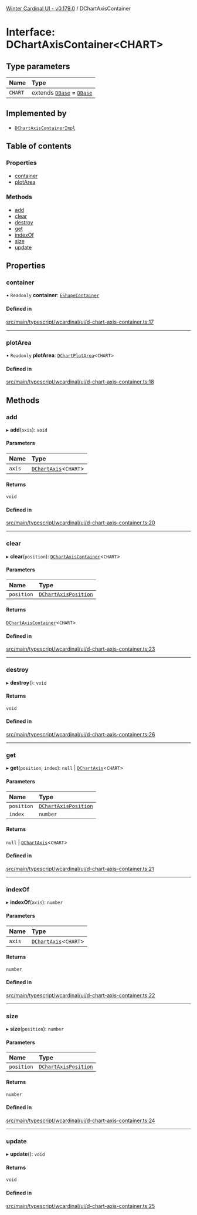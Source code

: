 [Winter Cardinal UI - v0.179.0](../index.md) / DChartAxisContainer

# Interface: DChartAxisContainer<CHART\>

## Type parameters

| Name | Type |
| :------ | :------ |
| `CHART` | extends [`DBase`](../classes/DBase.md) = [`DBase`](../classes/DBase.md) |

## Implemented by

- [`DChartAxisContainerImpl`](../classes/DChartAxisContainerImpl.md)

## Table of contents

### Properties

- [container](DChartAxisContainer.md#container)
- [plotArea](DChartAxisContainer.md#plotarea)

### Methods

- [add](DChartAxisContainer.md#add)
- [clear](DChartAxisContainer.md#clear)
- [destroy](DChartAxisContainer.md#destroy)
- [get](DChartAxisContainer.md#get)
- [indexOf](DChartAxisContainer.md#indexof)
- [size](DChartAxisContainer.md#size)
- [update](DChartAxisContainer.md#update)

## Properties

### container

• `Readonly` **container**: [`EShapeContainer`](../classes/EShapeContainer.md)

#### Defined in

[src/main/typescript/wcardinal/ui/d-chart-axis-container.ts:17](https://github.com/winter-cardinal/winter-cardinal-ui/blob/v0.179.0/src/main/typescript/wcardinal/ui/d-chart-axis-container.ts#L17)

___

### plotArea

• `Readonly` **plotArea**: [`DChartPlotArea`](DChartPlotArea.md)<`CHART`\>

#### Defined in

[src/main/typescript/wcardinal/ui/d-chart-axis-container.ts:18](https://github.com/winter-cardinal/winter-cardinal-ui/blob/v0.179.0/src/main/typescript/wcardinal/ui/d-chart-axis-container.ts#L18)

## Methods

### add

▸ **add**(`axis`): `void`

#### Parameters

| Name | Type |
| :------ | :------ |
| `axis` | [`DChartAxis`](DChartAxis.md)<`CHART`\> |

#### Returns

`void`

#### Defined in

[src/main/typescript/wcardinal/ui/d-chart-axis-container.ts:20](https://github.com/winter-cardinal/winter-cardinal-ui/blob/v0.179.0/src/main/typescript/wcardinal/ui/d-chart-axis-container.ts#L20)

___

### clear

▸ **clear**(`position`): [`DChartAxisContainer`](DChartAxisContainer.md)<`CHART`\>

#### Parameters

| Name | Type |
| :------ | :------ |
| `position` | [`DChartAxisPosition`](../index.md#dchartaxisposition) |

#### Returns

[`DChartAxisContainer`](DChartAxisContainer.md)<`CHART`\>

#### Defined in

[src/main/typescript/wcardinal/ui/d-chart-axis-container.ts:23](https://github.com/winter-cardinal/winter-cardinal-ui/blob/v0.179.0/src/main/typescript/wcardinal/ui/d-chart-axis-container.ts#L23)

___

### destroy

▸ **destroy**(): `void`

#### Returns

`void`

#### Defined in

[src/main/typescript/wcardinal/ui/d-chart-axis-container.ts:26](https://github.com/winter-cardinal/winter-cardinal-ui/blob/v0.179.0/src/main/typescript/wcardinal/ui/d-chart-axis-container.ts#L26)

___

### get

▸ **get**(`position`, `index`): ``null`` \| [`DChartAxis`](DChartAxis.md)<`CHART`\>

#### Parameters

| Name | Type |
| :------ | :------ |
| `position` | [`DChartAxisPosition`](../index.md#dchartaxisposition) |
| `index` | `number` |

#### Returns

``null`` \| [`DChartAxis`](DChartAxis.md)<`CHART`\>

#### Defined in

[src/main/typescript/wcardinal/ui/d-chart-axis-container.ts:21](https://github.com/winter-cardinal/winter-cardinal-ui/blob/v0.179.0/src/main/typescript/wcardinal/ui/d-chart-axis-container.ts#L21)

___

### indexOf

▸ **indexOf**(`axis`): `number`

#### Parameters

| Name | Type |
| :------ | :------ |
| `axis` | [`DChartAxis`](DChartAxis.md)<`CHART`\> |

#### Returns

`number`

#### Defined in

[src/main/typescript/wcardinal/ui/d-chart-axis-container.ts:22](https://github.com/winter-cardinal/winter-cardinal-ui/blob/v0.179.0/src/main/typescript/wcardinal/ui/d-chart-axis-container.ts#L22)

___

### size

▸ **size**(`position`): `number`

#### Parameters

| Name | Type |
| :------ | :------ |
| `position` | [`DChartAxisPosition`](../index.md#dchartaxisposition) |

#### Returns

`number`

#### Defined in

[src/main/typescript/wcardinal/ui/d-chart-axis-container.ts:24](https://github.com/winter-cardinal/winter-cardinal-ui/blob/v0.179.0/src/main/typescript/wcardinal/ui/d-chart-axis-container.ts#L24)

___

### update

▸ **update**(): `void`

#### Returns

`void`

#### Defined in

[src/main/typescript/wcardinal/ui/d-chart-axis-container.ts:25](https://github.com/winter-cardinal/winter-cardinal-ui/blob/v0.179.0/src/main/typescript/wcardinal/ui/d-chart-axis-container.ts#L25)
